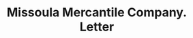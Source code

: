---
doi: 10.7916/D851599K
date_other: '1893'
date_other_textual: '1893'
form: correspondence
genre:
- Letters (correspondence)
name:
- Missoula Mercantile Company
object_in_context_url: https://biggert.cul.columbia.edu/items/view/ave_biggert_00749
subject_hierarchical_geographic:
- Missoula, Montana, United States
subject_name:
- Missoula Mercantile Company
title: Missoula Mercantile Company. Letter
sort_title: Missoula Mercantile Company. Letter
call_number: ave_biggert_00749
coordinates:
- 46.862500000000004,-114.01166666666667
pid: ave_biggert_00749
identifiers: ave_biggert_00749
thumbnail: https://derivativo-3.library.columbia.edu/iiif/2/ldpd:345408/full/!256,256/0/native.jpg
permalink: /biggert/ave_biggert_00749/
layout: iiif-image-page
---